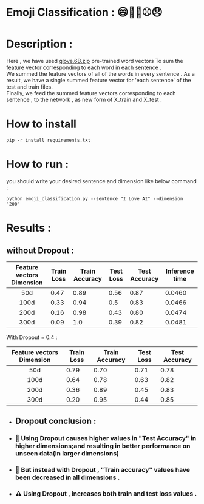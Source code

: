 # Emoji Classification : 😄🧡🍴⚾😞


# Description :
Here , we have used  [glove.6B.zip](https://nlp.stanford.edu/data/glove.6B.zip) pre-trained word vectors To sum the feature vector corresponding to each word in each sentence . <br/>
We summed the feature vectors of all of the words in every sentence .
As a result, we have a single summed feature vector for 'each sentence' of the test and train files. <br/>
Finally, we feed the summed feature vectors corresponding to each sentence , to the network , as new form of X_train and X_test .

# How to install 
```
pip -r install requirements.txt
```

# How to run :
you should write your desired sentence and dimension like below command :

```
python emoji_classification.py --sentence "I Love AI" --dimension "200"   
```


# Results :

## without Dropout : 

| Feature vectors Dimension   | Train Loss  | Train Accuracy   | Test Loss  | Test Accuracy   | Inference time  |
| :-------------: | ------------- | ------------- | ------------- | ------------- | ------------- |
| 50d  | 0.47  | 0.89  | 0.56  | 0.87  | 0.0460   |
| 100d | 0.33  | 0.94  | 0.5   | 0.83  | 0.0466   |
| 200d | 0.16  | 0.98  | 0.43  | 0.80  | 0.0474   |
| 300d | 0.09  | 1.0   | 0.39  | 0.82  | 0.0481   |

 With Dropout = 0.4 :

| Feature vectors Dimension   | Train Loss  | Train Accuracy   | Test Loss  | Test Accuracy   |
| :-------------: | ------------- | ------------- | ------------- | ------------- |
| 50d  | 0.79  | 0.70  | 0.71  | 0.78  | 
| 100d | 0.64  | 0.78  | 0.63  | 0.82  |
| 200d | 0.36  | 0.89  | 0.45  | 0.83  | 
| 300d | 0.20  | 0.95  | 0.44  | 0.85  | 

+ ## Dropout conclusion :

+ ### 🔺 Using Dropout causes higher values in "Test Accuracy" in higher dimensions;and resulting in better performance on unseen data(in larger dimensions)  

+ ### 🔻 But instead with Dropout , "Train accuracy" values have been decreased in all dimensions . 

+ ### ⚠ Using Dropout , increases both train and test loss values .